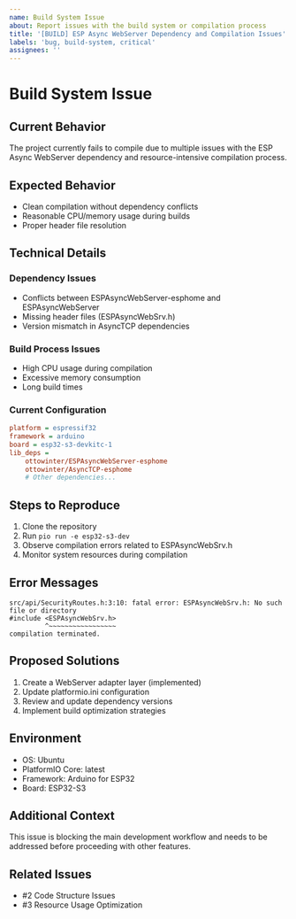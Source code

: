 ```yaml
---
name: Build System Issue
about: Report issues with the build system or compilation process
title: '[BUILD] ESP Async WebServer Dependency and Compilation Issues'
labels: 'bug, build-system, critical'
assignees: ''
---
```


# Build System Issue

## Current Behavior
The project currently fails to compile due to multiple issues with the ESP Async WebServer dependency and resource-intensive compilation process.

## Expected Behavior
- Clean compilation without dependency conflicts
- Reasonable CPU/memory usage during builds
- Proper header file resolution

## Technical Details

### Dependency Issues
- Conflicts between ESPAsyncWebServer-esphome and ESPAsyncWebServer
- Missing header files (ESPAsyncWebSrv.h)
- Version mismatch in AsyncTCP dependencies

### Build Process Issues
- High CPU usage during compilation
- Excessive memory consumption
- Long build times

### Current Configuration
```ini
platform = espressif32
framework = arduino
board = esp32-s3-devkitc-1
lib_deps = 
    ottowinter/ESPAsyncWebServer-esphome
    ottowinter/AsyncTCP-esphome
    # Other dependencies...
```

## Steps to Reproduce
1. Clone the repository
2. Run `pio run -e esp32-s3-dev`
3. Observe compilation errors related to ESPAsyncWebSrv.h
4. Monitor system resources during compilation

## Error Messages
```
src/api/SecurityRoutes.h:3:10: fatal error: ESPAsyncWebSrv.h: No such file or directory
#include <ESPAsyncWebSrv.h>
         ^~~~~~~~~~~~~~~~~~
compilation terminated.
```

## Proposed Solutions
1. Create a WebServer adapter layer (implemented)
2. Update platformio.ini configuration
3. Review and update dependency versions
4. Implement build optimization strategies

## Environment
- OS: Ubuntu
- PlatformIO Core: latest
- Framework: Arduino for ESP32
- Board: ESP32-S3

## Additional Context
This issue is blocking the main development workflow and needs to be addressed before proceeding with other features.

## Related Issues
- #2 Code Structure Issues
- #3 Resource Usage Optimization